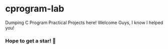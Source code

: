# cprogram-lab
Dumping C Program Practical Projects here!
Welcome Guys, I know I helped you!
### Hope to get a star! 💫 
